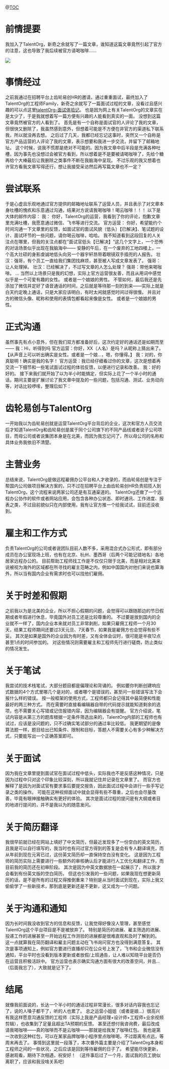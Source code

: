 @[TOC](关于我发表了TalentOrg的面试文章而被官方的人找上门)

# 前情提要

我加入了TalentOrg，新奇之余就写了一篇文章，谁知道这篇文章竟然引起了官方的注意，这也导致了我后续被官方请喝咖啡......

![](https://img0.baidu.com/it/u=1507530145,2619710474&fm=253&fmt=auto&app=138&f=JPEG?w=403&h=222)

# 事情经过

之前我通过在招聘平台上齿轮易创HR的邀请，通过重重面试，最终加入了TalentOrg的工程师Family，新奇之余就写了一篇面试过程的文章，没看过且感兴趣的可以点这里[talentOrg-面试体验记](https://blog.csdn.net/u013102711/article/details/128322136)。
也是因为网上有关TalentOrg的文章实在是太少了，于是我就想着写一篇方便有兴趣的人能看到真实的一面。
没想到这篇文章竟然被官方的人看到了。
首先是有一个自称是面试官的人评论了我的文章，但很快又删除了，我虽然感到意外，但想着可能是不方便在非官方的渠道私下联系我，所以就没再去想。
之后过了几天，我都已经忘记这事时，突然又一个自称是官方产品运营的人评论了我的文章，表示想要和我进一步交流，并留下了邮箱地址。
这个时候，说我不慌那是绝对不可能的。因为我文章中后半段是充满各种吐槽，因为事先也没想过会被官方看到，所以想着是不是要被请喝咖啡了，先给个糖再给个大棒最后让我删除之类事件不断在我脑海中呈现。
不过乐观的我又想着也许官方看我文章写得还行，想让我接受采访然后再写篇文章也不一定？

# 尝试联系

于是心虚且乐观地通过官方提供的邮箱地址联系了运营人员，并且表示了对文章本身吐槽的愧疚和乐意通过沟通，结果对方说请我喝咖啡！喝云咖啡！！！
以下是大体的邮件内容：
我：
你好，TalentOrg的运营，我看到了你的评论，抱歉文章里充满吐槽，我愿意通过微信、飞书等进行交流。
官方运营：
你好，希望能约个时间沟通一下文章里的反馈，如面试官的面试风貌（低头）【已解决】、笔试题的设计、面试环节的一些问题，请你喝云咖啡，哈哈。
我不知道看到这段回复的人关注点在哪里，但我的关注点都在”面试官低头【已解决】“这几个文字上，一个恐怖的对话场景似乎出现在我脑海中——
安静的午后，在一个废弃的工地四楼上，一个高大壮硕的身影虔诚地低头向另一个器宇轩昂带着眼镜双手插兜的人报告。
壮汉：强哥，有个员工一直给我们集团找麻烦，甚至被人写成文章发表了。
强哥：让人处理掉。
壮汉：已经解决了，不过写文章的人怎么处理？
强哥：带他来喝咖啡。
...
当然以上场景只是我的幻想，实际上官方运营很友善，而且从用词中感觉似乎是一个可爱有趣的女性。
或者是一个娘娘的男性。
不管如何，最后我还是先添加了微信并定好了语音通话的时间，之后就是等待那一刻的到来——实际上就是白天约定晚上通话，只是大家应该明白，有时太闲就感觉时间过得很慢。
并且对方的微信头像、昵称和使用的表情包都看起来像是女性。
或者是一个娘娘的男性。

# 正式沟通

虽然事先有点小意外，但在我们双方都准备好后，这次约定好的通话还是如期而至——
我：Hi，听得到吗
官方运营：你好，XX（人名）是吗？从昵称上猜出来了。
【从声音上可以听出确实是女性。或者是一个娘...，嗯，你懂得。】
我：对的，你真聪明！确实是我的名字！
官方运营：我已经仔细看过你的文章，这次是想着再交流一下细节和一些笔试面试过程的体验反馈，以便进行记录和改善。
我：好的好的。
接下来我们就开始了以为半小时能搞定，但实际上花了一个半小时的通话，期间主要是扩展讨论了我文章中提及的一些问题，包括沟通、测试、业务动向等，对话比较啰嗦，整理后如下：

# 齿轮易创与TalentOrg

一开始我以为齿轮易创就是运营TalentOrg平台背后的企业，这次和官方人员交流后才知道TalentOrg和齿轮易创是属于同个公司旗下的不同产品线或者说子公司项目，而母公司或者说集团本身是在北美，而因为我忘记问了，所以母公司的名称和具体业务我依旧不清楚。

# 主营业务

总结来说，TalentOrg是做远程雇佣办公平台和人才收录的，而齿轮易创是专注于帮国内公司做项目解决方案的，只不过在招聘平台上由齿轮易创HR负责招揽人到TalentOrg，这个流程来说两家公司还是有互通渠道的。
TalentOrg还做了一个远程办公协作的软件或者网站应用，会包含各种办公状态、即时通讯、工作进度、报表之类，不过目前貌似只在内部使用，我有让官方推一个给我试试，目前还没收到。

# 雇主和工作方式

负责TalentOrg的公司或者说团队目前人数不多，采用混合式办公形式，即有部分成员在办公室现场上班，也有在北京、杭州、墨西哥（后两个可能记错地名）各地居家远程办公的。
目前帮助工程师找工作是不仅仅只限于北美，而是相对北美来说被视为海外的区域都在所寻找的雇主范畴之内，例如中国国内对他们来说也算海外，所以当有国内企业有需求时也可以找他们雇佣。

# 关于时差和假期

之前我以为是北美的企业，所以不担心假期的问题，会觉得可以跟随那边的节日假期或者年假进行休息，毕竟国外对员工还是比较尊重的。
不过要是放到国内的企业就不一样了，国内企业本来就对员工非常剥削，如果只雇佣工程师一个月30天，结果工程师期间还要过3天元旦、7天春节，如果我是雇佣方也会觉得有些不妥。
其次是如果是国外的企业因为有时差，又有全体会议时，很可能是半夜12点甚至1点的时间参加的。
对这些情况则需要雇主和工程师先行进行磋商，防止类似的情况发生。

# 关于笔试

我尝试的技术栈笔试，大部分题目都是偏理论和背诵的。
例如要你判断创建响应式数据的4个方式里哪几个是对的，或者哪个是错误的，甚至问一些错误写法下会报什么样的错误。
按一般框架的使用方式，工程师都只会记得其中最简便和性能最好的两三种方式。
而在需要时直接看编辑器自带的代码提示就能知道剩余的选项，也不需要关心写错或记住报错内容，因为编辑器会有提醒。
官方介绍说，笔试内容是从第三方的题库根据一定条件筛选出来的，TalentOrg内部的工程师也有试过，应该是没问题的，只不过确实笔试部分的通过率比较低。
我更期望的是像算法题一样，题目给出已知条件、限制和目标，答题人不需要关心有多少种解决方式，只要能写出一个正确答案即可。

# 关于面试

因为我在文章里提到面试官在面试过程中低头，实际我也不是反感这种情况，只是因为过程中只对这个印象比较深刻，所以我就记住并记录在文章里了。
而官方也解释了是因为对面试官有要求事后要提交报告，因此面试过程中会进行一些手写记录之类的操作。
可能在这种视频面试中就会显得有些不尊重，之后也会尽量改善，毕竟有眼神接触确实有更好的体验。
其次是面试过程的提问是有大纲或者目的地进行提问的，并不是我以为的随意发问。

# 关于简历翻译

我很早前就已经在网站上填好了中文简历，但最近发现多了一份空白的英文简历，且我是可以自行填写的，我当时也有问过官方得到的答复是会有专人翻译填充，而从年前到现在元宵已过，这份英文简历却一直保持空白没有变化。
这是因为工程师的简历实际上需要进行一些额外的审核确认后才能进行人工优化和翻译工作，而目前我的简历还在初审阶段。
其次是因为中英文数据放在一起展示了，所以我才会看到有份英文版的空白简历。
但这也引发我的一些问题，如果我现在想更新简历的话，是不是所有的过程又得推倒重来？特别是从当时面试到现在，实际上我又偷偷学了一些新技术，那到底是更新还是不更新，这又成为一个问题。

# 关于沟通和通知

因为长时间我没收到官方的信息和反馈，让我觉得好像没人管理，甚至感觉TalentOrg这个平台项目是不是被放弃了。
特别是简历的进展、雇主筛选的进展、投递工作的进展甚至一开始远程工作测验的进展都是很难直观和及时了解到的。
这一点就算我在简历翻译和雇主问题主动在飞书询问官方也没得到满意答复。
其次是事项通知上，例如官方要进行直播却只在公众号上发了，飞书和企业微信没有通知，平台平时也没看到版本更新或者放假/上班通告，让人难以知晓平台是否仍在运营且积极活跃中。
官方运营也表示确实沟通方面有很大的改善空间，并且...（后面我忘了），大致就是记下了。

# 结尾

就像我前面说的，长达一个半小时的通话过程非常漫长，很多对话内容我也忘记了，说的人嗓子都干了，听的人也累了。
总之运营小姐姐（或者是娘...）很高兴有我这样愿意沟通反馈的工程师（实际上我是产品经理+设计师+工程师+业余视频剪辑），也收集到了足量且超出TA预期的反馈。
甚至还想付我咨询费，最后改成请我喝咖啡——真的咖啡而不是云咖啡——那就是给我发了咖啡红包。
我也是第一次收到这种红包，可以在某家品牌咖啡小程序里点咖啡喝，不过距离有点远，等周末再去了。
事情到这里就一段落了，本次番外篇主要是介绍了TalentOrg本身和工程师之间的一些状况，之后应该是回到等待雇佣的日子了。
希望能尽快更新，感谢观看，期待下次相遇，祝安好！
（这件事后过了一个月，面试我的员工貌似离职了，应该和我没啥关系吧）